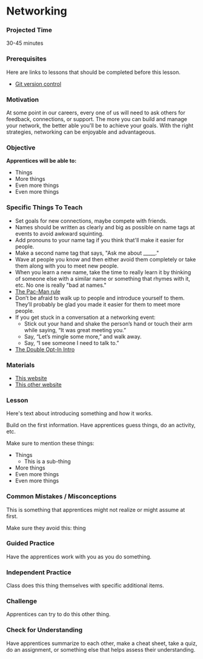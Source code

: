 # Networking

### Projected Time
30-45 minutes


### Prerequisites
Here are links to lessons that should be completed before this lesson.
- [Git version control](version-control/git-version-control/git-version-control.md)


### Motivation
At some point in our careers, every one of us will need to ask others for feedback, connections, or support. The more you can build and manage your network, the better able you'll be to achieve your goals. With the right strategies, networking can be enjoyable and advantageous.

### Objective
**Apprentices will be able to:**
- Things
- More things
- Even more things
- Even more things

### Specific Things To Teach
- Set goals for new connections, maybe compete with friends.
- Names should be written as clearly and big as possible on name tags at events to avoid awkward squinting.
- Add pronouns to your name tag if you think that'll make it easier for people.
- Make a second name tag that says, "Ask me about _____."
- Wave at people you know and then either avoid them completely or take them along with you to meet new people.
- When you learn a new name, take the time to really learn it by thinking of someone else with a similar name or something that rhymes with it, etc. No one is really "bad at names."
- [The Pac-Man rule](http://ericholscher.com/blog/2017/aug/2/pacman-rule-conferences/)
- Don’t be afraid to walk up to people and introduce yourself to them. They’ll probably be glad you made it easier for them to meet more people.
- If you get stuck in a conversation at a networking event:
	- Stick out your hand and shake the person’s hand or touch their arm while saying, “It was great meeting you.” 
	- Say, “Let’s mingle some more,” and walk away. 
	- Say, “I see someone I need to talk to.” 
- [The Double Opt-In Intro](https://qz.com/457699/youre-probably-doing-email-introductions-wrong/)

### Materials

- [This website](example.com)
- [This other website](otherexample.com)

### Lesson

Here's text about introducing something and how it works.

Build on the first information. Have apprentices guess things, do an activity, etc.

Make sure to mention these things:
- Things
	- This is a sub-thing
- More things
- Even more things
- Even more things


### Common Mistakes / Misconceptions

This is something that apprentices might not realize or might assume at first.

Make sure they avoid this: thing


### Guided Practice

Have the apprentices work with you as you do something.


### Independent Practice

Class does this thing themselves with specific additional items.


### Challenge

Apprentices can try to do this other thing.


### Check for Understanding

Have apprentices summarize to each other, make a cheat sheet, take a quiz, do an assignment, or something else that helps assess their understanding.
